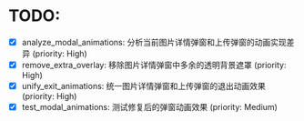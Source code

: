 # TODO:

- [x] analyze_modal_animations: 分析当前图片详情弹窗和上传弹窗的动画实现差异 (priority: High)
- [x] remove_extra_overlay: 移除图片详情弹窗中多余的透明背景遮罩 (priority: High)
- [x] unify_exit_animations: 统一图片详情弹窗和上传弹窗的退出动画效果 (priority: High)
- [x] test_modal_animations: 测试修复后的弹窗动画效果 (priority: Medium)
